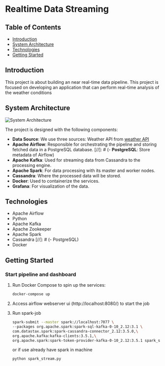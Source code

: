 # Realtime Data Streaming 

## Table of Contents
- [Introduction](#introduction)
- [System Architecture](#system-architecture)
- [Technologies](#technologies)
- [Getting Started](#getting-started)

## Introduction

This project is about building an near real-time data pipeline. This project is focused on developing an application that can perform real-time analysis of the weather conditions
## System Architecture

![System Architecture](images/architecture.png)

The project is designed with the following components:

- **Data Source**: We use three sources: Weather API from [weather API](https://www.weatherapi.com/)
- **Apache Airflow**: Responsible for orchestrating the pipeline and storing fetched data in a PostgreSQL database.
[//]: # (- **PostgreSQL**: Store metadata of Airflow)
- **Apache Kafka**: Used for streaming data from Cassandra to the processing engine.
- **Apache Spark**: For data processing with its master and worker nodes.
- **Cassandra**: Where the processed data will be stored.
- **Docker**: Used to containerize the services.
- **Grafana**: For visualization of the data.


## Technologies

- Apache Airflow
- Python
- Apache Kafka
- Apache Zookeeper
- Apache Spark
- Cassandra
[//]: # (- PostgreSQL)
- Docker


## Getting Started

### Start pipeline and dashboard

1. Run Docker Compose to spin up the services:
    ```bash
    docker-compose up
    ```

2. Access airflow webserver ui (http://localhost:8080/) to start the job 

3. Run spark-job 

    ```bash
    spark-submit --master spark://localhost:7077 \
    --packages org.apache.spark:spark-sql-kafka-0-10_2.12:3.1 \
    com.datastax.spark:spark-cassandra-connector_2.12:3.5.0,\
    org.apache.kafka:kafka-clients:3.5.1,\
    org.apache.spark:spark-token-provider-kafka-0-10_2.12:3.5.1 spark_stream.py
    ```

    or if use already have spark in machine

    ```bash
    python spark_stream.py
    ```


